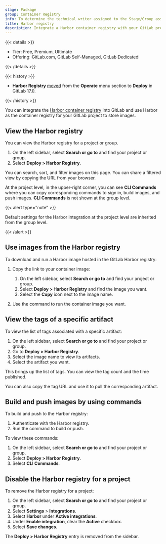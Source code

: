 ```yaml
---
stage: Package
group: Container Registry
info: To determine the technical writer assigned to the Stage/Group associated with this page, see https://handbook.gitlab.com/handbook/product/ux/technical-writing/#assignments
title: Harbor registry
description: Integrate a Harbor container registry with your GitLab project or group.
---
```


{{< details >}}

- Tier: Free, Premium, Ultimate
- Offering: GitLab.com, GitLab Self-Managed, GitLab Dedicated

{{< /details >}}

{{< history >}}

- **Harbor Registry** [moved](https://gitlab.com/gitlab-org/gitlab/-/issues/439494) from the **Operate** menu section to **Deploy** in GitLab 17.0.

{{< /history >}}

You can integrate the [Harbor container registry](../../project/integrations/harbor.md) into GitLab and use Harbor as the container registry for your GitLab project to store images.

## View the Harbor registry

You can view the Harbor registry for a project or group.

1. On the left sidebar, select **Search or go to** and find your project or group.
1. Select **Deploy > Harbor Registry**.

You can search, sort, and filter images on this page. You can share a filtered view by copying the URL from your browser.

At the project level, in the upper-right corner, you can see **CLI Commands** where you can copy
corresponding commands to sign in, build images, and push images. **CLI Commands** is not shown at
the group level.

{{< alert type="note" >}}

Default settings for the Harbor integration at the project level are inherited from the group level.

{{< /alert >}}

## Use images from the Harbor registry

To download and run a Harbor image hosted in the GitLab Harbor registry:

1. Copy the link to your container image:
   1. On the left sidebar, select **Search or go to** and find your project or group.
   1. Select **Deploy > Harbor Registry** and find the image you want.
   1. Select the **Copy** icon next to the image name.

1. Use the command to run the container image you want.

## View the tags of a specific artifact

To view the list of tags associated with a specific artifact:

1. On the left sidebar, select **Search or go to** and find your project or group.
1. Go to **Deploy > Harbor Registry**.
1. Select the image name to view its artifacts.
1. Select the artifact you want.

This brings up the list of tags. You can view the tag count and the time published.

You can also copy the tag URL and use it to pull the corresponding artifact.

## Build and push images by using commands

To build and push to the Harbor registry:

1. Authenticate with the Harbor registry.
1. Run the command to build or push.

To view these commands:

1. On the left sidebar, select **Search or go to** and find your project or group.
1. Select **Deploy > Harbor Registry**.
1. Select **CLI Commands**.

## Disable the Harbor registry for a project

To remove the Harbor registry for a project:

1. On the left sidebar, select **Search or go to** and find your project or group.
1. Select **Settings** > **Integrations**.
1. Select **Harbor** under **Active integrations**.
1. Under **Enable integration**, clear the **Active** checkbox.
1. Select **Save changes**.

The **Deploy > Harbor Registry** entry is removed from the sidebar.
